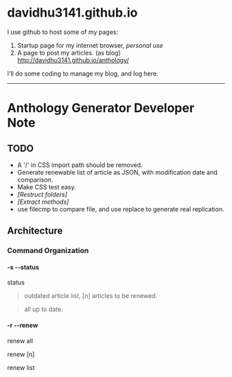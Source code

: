 # davidhu3141.github.io

I use github to host some of my pages:

1. Startup page for my internet browser, *personal use*
2. A page to post my articles. (as blog) http://davidhu3141.github.io/anthology/

I'll do some coding to manage my blog, and log here.

--------------------------------------


Anthology Generator Developer Note
==================================

TODO
----

- A '/' in CSS import path should be removed.
- Generate renewable list of article as JSON, with modification date and comparison.
- Make CSS test easy.
- *[Restruct folders]*
- *[Extract methods]*
- use filecmp to compare file, and use replace to generate real replication.

Architecture
------------

### Command Organization

#### -s --status

status

> outdated article list, [n] articles to be renewed. 

> all up to date.

#### -r --renew

renew all

renew [n]

renew list
